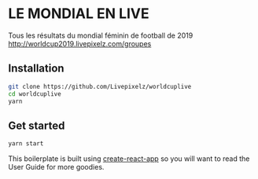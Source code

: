 # LE MONDIAL EN LIVE

Tous les résultats du mondial féminin de football de 2019
http://worldcup2019.livepixelz.com/groupes

## Installation

```bash
git clone https://github.com/Livepixelz/worldcuplive
cd worldcuplive
yarn
```

## Get started

```bash
yarn start
```

This boilerplate is built using [create-react-app](https://github.com/facebookincubator/create-react-app) so you will want to read the User Guide for more goodies.
